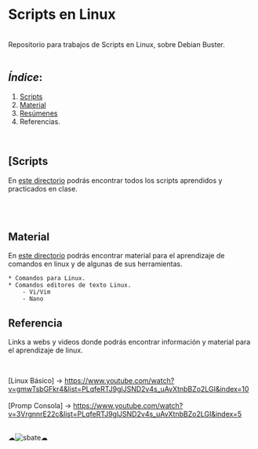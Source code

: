 # Scripts en Linux

<br>
Repositorio para trabajos de Scripts en Linux, sobre Debian Buster.
<br>
<br>

## *Índice*:

1. [Scripts](https://github.com/Mbonillac/scripts-linux/tree/main/Scripts)
2. [Material](https://github.com/Mbonillac/scripts-linux/tree/main/Material)
3. [Resúmenes]()
4. Referencias.
    
   
<br>

## [Scripts

En [este directorio](https://github.com/Mbonillac/scripts-linux/tree/main/Scripts) podrás encontrar todos los scripts aprendidos y practicados en clase.

<br>
<br>

## Material

En [este directorio](https://github.com/Mbonillac/scripts-linux/tree/main/Material) podrás encontrar material para el aprendizaje de comandos en linux y de algunas de sus herramientas.

    * Comandos para Linux. 
    * Comandos editores de texto Linux.
        - Vi/Vim
        - Nano

## Referencia

Links a webs y videos donde podrás encontrar información y material para el aprendizaje de linux.

<br>

[Linux Básico] -> https://www.youtube.com/watch?v=gmwTsbGFkr4&list=PLqfeRTJ9glJSND2v4s_uAvXtnbBZo2LGI&index=10
<br>
<br>
[Promp Consola] -> https://www.youtube.com/watch?v=3VrgnnrE22c&list=PLqfeRTJ9glJSND2v4s_uAvXtnbBZo2LGI&index=5
<br>
<br>


☁![sbate](https://lh3.googleusercontent.com/proxy/HDmlpB-27x04831Ut4IZppeMJiKtYuO85eWWwyXBfIgBE5KhyBIK9aX5Pduyamt46W-GReSQUIss1GExt8bfGaN2BdRVta9MigH199owTcKlriYUN0Ah4f-R9HQu)☁ 